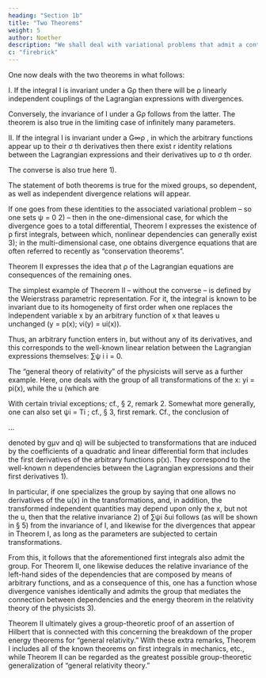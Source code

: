 ```yaml
---
heading: "Section 1b"
title: "Two Theorems"
weight: 5
author: Noether
description: "We shall deal with variational problems that admit a continuous group (in the Lie sense)"
c: "firebrick"
---
```




One now deals with the two theorems in what follows:

I. If the integral I is invariant under a Gρ then there will be ρ linearly independent couplings of the Lagrangian expressions with divergences.

Conversely, the invariance of I under a Gρ follows from the latter. The theorem is also true in the limiting case of infinitely many parameters.

II. If the integral I is invariant under a G∞ρ , in which the arbitrary functions appear up to their σ th derivatives then there exist r identity relations between the Lagrangian expressions and their derivatives up to σ th order.

The converse is also true here 1). 

The statement of both theorems is true for the mixed groups, so dependent, as well as independent divergence relations will appear.

If one goes from these identities to the associated variational problem – so one sets ψ = 0 2) – then in the one-dimensional case, for which the divergence goes to a total differential, Theorem I expresses the existence of ρ first integrals, between which, nonlinear dependencies can generally exist 3); in the multi-dimensional case, one obtains divergence equations that are often referred to recently as “conservation theorems”.

Theorem II expresses the idea that ρ of the Lagrangian equations are consequences of the remaining ones.

The simplest example of Theorem II – without the converse – is defined by the Weierstrass parametric representation. For it, the integral is known to be invariant due to its homogeneity of first order when one replaces the independent variable x by an arbitrary function of x that leaves u unchanged (y = p(x); vi(y) = ui(x)). 

Thus, an arbitrary function enters in, but without any of its derivatives, and this corresponds to the well-known linear relation between the Lagrangian expressions themselves: ∑ψ i i = 0. 

The “general theory of relativity” of the physicists will serve as a further example. Here, one deals with the group of all transformations of the x: yi = pi(x), while the u (which are

<!-- 1
)
)
3
)
2 -->

With certain trivial exceptions; cf., § 2, remark 2. Somewhat more generally, one can also set ψi = Ti ; cf., § 3, first remark. Cf., the conclusion of 

...

denoted by gμν and q) will be subjected to transformations that are induced by the coefficients of a quadratic and linear differential form that includes the first derivatives of the arbitrary functions p(x). They correspond to the well-known n dependencies between the Lagrangian expressions and their first derivatives 1).

In particular, if one specializes the group by saying that one allows no derivatives of the u(x) in the transformations, and, in addition, the transformed independent quantities may depend upon only the x, but not the u, then that the relative invariance 2) of ∑ψi δui follows (as will be shown in § 5) from the invariance of I, and likewise for the divergences that appear in Theorem I, as long as the parameters are subjected to certain transformations. 


From this, it follows that the aforementioned first integrals also admit the group. For Theorem II, one likewise deduces the relative invariance of the left-hand sides of the dependencies that are composed by means of arbitrary functions, and as a consequence of this, one has a function whose divergence vanishes identically and admits the group that mediates the connection between dependencies and the energy theorem in the relativity theory of the physicists 3).

Theorem II ultimately gives a group-theoretic proof of an assertion of Hilbert that is connected with this concerning the breakdown of the proper energy theorems for “general relativity.” With these extra remarks, Theorem I
includes all of the known theorems on first integrals in mechanics, etc., while Theorem II
can be regarded as the greatest possible group-theoretic generalization of “general
relativity theory.”



